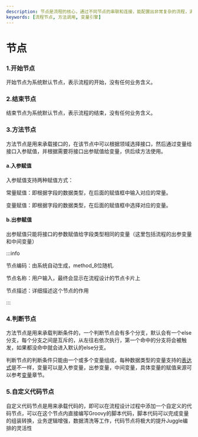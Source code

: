 ```yaml
---
description: 节点是流程的核心，通过不同节点的串联和连接，能配置出非常复杂的流程，满足不同的业务常见需求。
keywords: [流程节点, 方法调用, 变量引擎]
---
```


# 节点

### 1.开始节点

开始节点为系统默认节点，表示流程的开始，没有任何业务含义。

### 2.结束节点

结束节点为系统默认节点，表示流程的结束，没有任何业务含义。

### 3.方法节点

方法节点是用来承载接口的，在该节点中可以根据领域选择接口，然后通过变量给接口入参赋值，并根据需要将接口出参赋值给变量，供后续方法使用。

#### a.入参赋值

入参赋值支持两种赋值方式：

常量赋值：即根据字段的数据类型，在后面的赋值框中输入对应的常量。

变量赋值：即根据字段的数据类型，在后面的赋值框中选择对应的变量。

#### b.出参赋值

出参赋值只能将接口的参数赋值给字段类型相同的变量（这里包括流程的出参变量和中间变量）

:::info

节点编码：由系统自动生成，method_8位随机.

节点名称：用户输入，最终会显示在流程设计的节点卡片上

节点描述：详细描述这个节点的作用

:::

### 4.判断节点

方法节点是用来承载判断条件的，一个判断节点会有多个分支，默认会有一个else分支，每个分支之间是互斥的，从左往右依次执行，第一个命中的分支将会被触发，如果都没命中就会进入默认的else分支。

判断节点的判断条件只能由一个或多个变量组成，每种数据类型的变量支持的[表达式](/docs/guide/user/data-type-info#数据类型支持的表达式)是不一样，变量可以是入参变量，出参变量，中间变量，具体变量的赋值来源可以参考[变量](/docs/guide/user/design/variable)章节。

### 5.自定义代码节点

自定义代码节点是用来承载代码的，即可以在流程设计过程中添加一个自定义的代码节点，可以在这个节点内直接编写Groovy的脚本代码，脚本代码可以完成变量的组装转换，业务逻辑增强，数据清洗等工作，代码节点将极大的提升Juggle编排的灵活性
